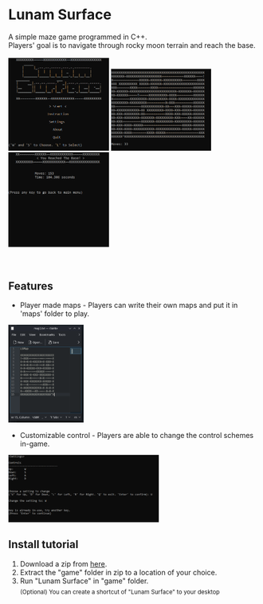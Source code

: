 # Lunam Surface
A simple maze game programmed in C++. \
Players' goal is to navigate through rocky moon terrain and reach the base.
<br/>
<br/>
<a>
  <img src="https://github.com/JiayuanWen/Lunam-Surface/blob/master/preview/main%20menu.png" width="40%"></img>
</a>
<a>
<img src="https://github.com/JiayuanWen/Lunam-Surface/blob/master/preview/game.png" width="40%"></img>
</a>
<img src="https://github.com/JiayuanWen/Lunam-Surface/blob/master/preview/result.png" width="40%"></img> \
<br/>
<br/>


## Features
* Player made maps - Players can write their own maps and put it in 'maps' folder to play.

<img src="https://github.com/JiayuanWen/Lunam-Surface/blob/master/preview/custommap.png" width="30%"></img> 

* Customizable control - Players are able to change the control schemes in-game.

<img src="https://github.com/JiayuanWen/Lunam-Surface/blob/master/preview/settings.png" width="60%"></img> 

## Install tutorial 
1. Download a zip from [here](https://github.com/JiayuanWen/Lunam-Surface/releases). 
2. Extract the "game" folder in zip to a location of your choice. 
3. Run "Lunam Surface" in "game" folder. \
<sub>(Optional) You can create a shortcut of "Lunam Surface" to your desktop</sub>
